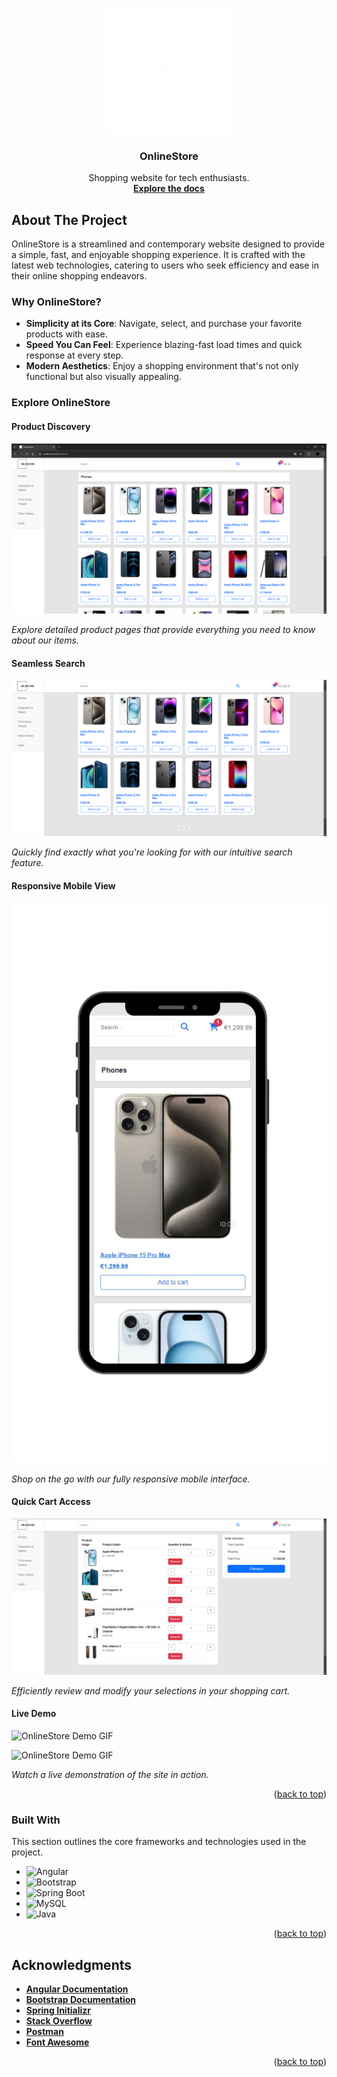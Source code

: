 <a id="readme-top"></a>

<br />
<div align="center">
  <a href="https://github.com/Bogdan016/OnlineStore">
    <img src="Frontend/angular-online-store/src/assets/images/logo-white-no-bg.png" alt="Logo" height="200">
  </a>

  <h3 align="center">OnlineStore</h3>

  <p align="center">
    Shopping website for tech enthusiasts.
    <br />
    <a href="https://github.com/Bogdan016/OnlineStore"><strong>Explore the docs </strong></a>
  </p>
</div>

## About The Project

OnlineStore is a streamlined and contemporary website designed to provide a simple, fast, and enjoyable shopping experience. It is crafted with the latest web technologies, catering to users who seek efficiency and ease in their online shopping endeavors.

### Why OnlineStore?

- **Simplicity at its Core**: Navigate, select, and purchase your favorite products with ease.
- **Speed You Can Feel**: Experience blazing-fast load times and quick response at every step.
- **Modern Aesthetics**: Enjoy a shopping environment that's not only functional but also visually appealing.

### Explore OnlineStore

#### Product Discovery
![Product Page Screenshot](Frontend/angular-online-store/src/assets/images/Presentation/ProductPage.png)

*Explore detailed product pages that provide everything you need to know about our items.*

#### Seamless Search
![Search By Keyword Screenshot](Frontend/angular-online-store/src/assets/images/Presentation/SearchByKeyword.png)

*Quickly find exactly what you're looking for with our intuitive search feature.*

#### Responsive Mobile View
![Phone View Screenshot](Frontend/angular-online-store/src/assets/images/Presentation/PhoneView.png)

*Shop on the go with our fully responsive mobile interface.*

#### Quick Cart Access
![My Cart Screenshot](Frontend/angular-online-store/src/assets/images/Presentation/MyCart.png)

*Efficiently review and modify your selections in your shopping cart.*

#### Live Demo
![OnlineStore Demo GIF](Frontend/angular-online-store/src/assets/images/Presentation/OnlineStoreDemo.gif)

![OnlineStore Demo GIF](Frontend/angular-online-store/src/assets/images/Presentation/CheckoutForm.gif)

*Watch a live demonstration of the site in action.*

<p align="right">(<a href="#readme-top">back to top</a>)</p>


### Built With

This section outlines the core frameworks and technologies used in the project.

* ![Angular](https://img.shields.io/badge/Angular-DD0031?style=for-the-badge&logo=angular&logoColor=white)
* ![Bootstrap](https://img.shields.io/badge/Bootstrap-7952B3?style=for-the-badge&logo=bootstrap&logoColor=white)
* ![Spring Boot](https://img.shields.io/badge/Spring_Boot-6DB33F?style=for-the-badge&logo=spring-boot&logoColor=white)
* ![MySQL](https://img.shields.io/badge/MySQL-4479A1?style=for-the-badge&logo=mysql&logoColor=white)
* ![Java](https://img.shields.io/badge/Java-007396?style=for-the-badge&logo=java&logoColor=white)

<p align="right">(<a href="#readme-top">back to top</a>)</p>

## Acknowledgments

* [**Angular Documentation**](https://angular.io/docs)
* [**Bootstrap Documentation**](https://getbootstrap.com/docs) 
* [**Spring Initializr**](https://start.spring.io/) 
* [**Stack Overflow**](https://stackoverflow.com/) 
* [**Postman**](https://www.postman.com/)
* [**Font Awesome**](https://fontawesome.com)

<p align="right">(<a href="#readme-top">back to top</a>)</p>
